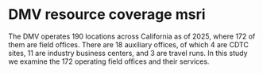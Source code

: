 # DMV resource coverage msri



The DMV operates 190 locations across California as of 2025, where 172 of them are field offices. There are 18 auxiliary offices, of which 4 are CDTC sites, 11 are industry business centers, and 3 are travel runs. In this study we examine the 172 operating field offices and their services.
